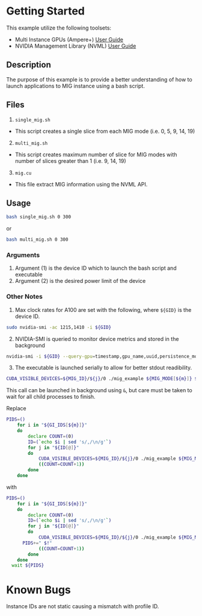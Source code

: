 # Getting Started

This example utilize the following toolsets:
* Multi Instance GPUs (Ampere+) [User Guide](https://docs.nvidia.com/datacenter/tesla/mig-user-guide/index.html)
* NVIDIA Management Library (NVML) [User Guide](https://docs.nvidia.com/deploy/nvml-api/index.html)

## Description
The purpose of this example is to provide a better understanding of how to launch applications to MIG instance using a bash script.

## Files
1. `single_mig.sh`
- This script creates a single slice from each MIG mode (i.e. 0, 5, 9, 14, 19)

2. `multi_mig.sh`
- This script creates maximum number of slice for MIG modes with number of slices greater than 1 (i.e. 9, 14, 19)

3. `mig.cu`
- This file extract MIG information using the NVML API.

## Usage
```bash
bash single_mig.sh 0 300
```
or
```bash
bash multi_mig.sh 0 300
```

### Arguments
1. Argument (1) is the device ID which to launch the bash script and executable
2. Argument (2) is the desired power limit of the device

### Other Notes
1. Max clock rates for A100 are set with the following, where `${GID}` is the device ID.
```bash
sudo nvidia-smi -ac 1215,1410 -i ${GID}
```

2. NVIDIA-SMI is queried to monitor device metrics and stored in the background
```bash
nvidia-smi -i ${GID} --query-gpu=timestamp,gpu_name,uuid,persistence_mode,pstate,temperature.gpu,temperature.memory,utilization.gpu,utilization.memory,clocks_throttle_reasons.gpu_idle,clocks_throttle_reasons.sw_power_cap,clocks_throttle_reasons.hw_slowdown,clocks_throttle_reasons.hw_thermal_slowdown,clocks_throttle_reasons.hw_power_brake_slowdown,clocks_throttle_reasons.sw_thermal_slowdown,clocks_throttle_reasons.sync_boost,memory.total,memory.free,memory.used,power.draw,power.limit,clocks.current.graphics,clocks.current.sm,clocks.current.memory,clocks.max.graphics,clocks.max.sm,clocks.max.memory,mig.mode.current --format=csv -f metrics_multi_${POWER}.csv --loop-ms=100 &
```

3. The executable is launched serially to allow for better stdout readibility.
```bash
CUDA_VISIBLE_DEVICES=${MIG_ID}/${j}/0 ./mig_example ${MIG_MODE[${m}]} ${COUNT} ${MIG_ID}/${j}/0
```
This call can be launched in background using `&`, but care must be taken to wait for all child processes to finish.

Replace
```bash
PIDS=()
	for i in "${GI_IDS[${m}]}"
	do
		declare COUNT=(0)
		ID=(`echo $i | sed 's/,/\n/g'`)
		for j in "${ID[@]}"
		do
			CUDA_VISIBLE_DEVICES=${MIG_ID}/${j}/0 ./mig_example ${MIG_MODE[${m}]} ${COUNT} ${MIG_ID}/${j}/0
			((COUNT=COUNT+1))
		done
	done
```
with
```bash
PIDS=()
	for i in "${GI_IDS[${m}]}"
	do
		declare COUNT=(0)
		ID=(`echo $i | sed 's/,/\n/g'`)
		for j in "${ID[@]}"
		do
			CUDA_VISIBLE_DEVICES=${MIG_ID}/${j}/0 ./mig_example ${MIG_MODE[${m}]} ${COUNT} ${MIG_ID}/${j}/0 &
      PIDS+=" $!"
			((COUNT=COUNT+1))
		done
	done
  wait ${PIDS}
```

# Known Bugs
Instance IDs are not static causing a mismatch with profile ID.
